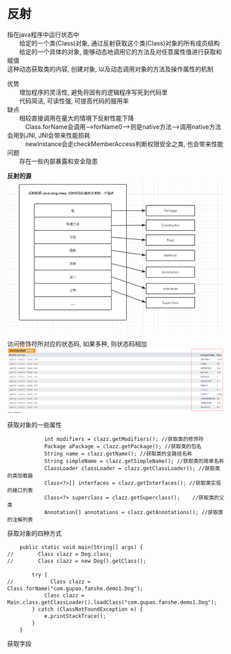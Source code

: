 # 反射
指在java程序中运行状态中  
&emsp;&emsp;给定的一个类(Class)对象, 通过反射获取这个类(Class)对象的所有成员结构  
&emsp;&emsp;给定的一个具体的对象, 能够动态地调用它的方法及对任意属性值进行获取和赋值  
这种动态获取类的内容, 创建对象, 以及动态调用对象的方法及操作属性的机制  

优势  
&emsp;&emsp;增加程序的灵活性, 避免将固有的逻辑程序写死到代码里  
&emsp;&emsp;代码简洁, 可读性强, 可提高代码的服用率  
缺点  
&emsp;&emsp;相较直接调用在量大的情境下反射性能下降  
&emsp;&emsp;&emsp;Class.forName会调用-->forName0-->则是native方法-->调用native方法会用到JNI, JNI会带来性能损耗  
&emsp;&emsp;&emsp;newInstance会走checkMemberAccess判断权限安全之类, 也会带来性能问题  
&emsp;&emsp;存在一些内部暴露和安全隐患  

**反射的源**
![avatar](../img/反射的源.png)


访问修饰符所对应的状态码, 如果多种, 则状态码相加
![avatar](../img/访问修饰符对应的状态码.png)


获取对象的一些属性
```
            int modifiers = clazz.getModifiers(); //获取类的修饰符
            Package aPackage = clazz.getPackage(); //获取类的包名
            String name = clazz.getName(); //获取类的全路径名称
            String simpleName = clazz.getSimpleName(); //获取类的简单名称
            ClassLoader classLoader = clazz.getClassLoader(); //获取类的类加载器
            Class<?>[] interfaces = clazz.getInterfaces(); //获取类实现的接口列表
            Class<?> superclass = clazz.getSuperclass();    //获取类的父类
            Annotation[] annotations = clazz.getAnnotations(); //获取类的注解列表
```

获取对象的四种方式
```
    public static void main(String[] args) {
//        Class clazz = Dog.class;
//        Class clazz = new Dog().getClass();

        try {
//            Class clazz = Class.forName("com.gupao.fanshe.demo1.Dog");
            Class clazz = Main.class.getClassLoader().loadClass("com.gupao.fanshe.demo1.Dog");
        } catch (ClassNotFoundException e) {
            e.printStackTrace();
        }
    }
```

获取字段
```

```
